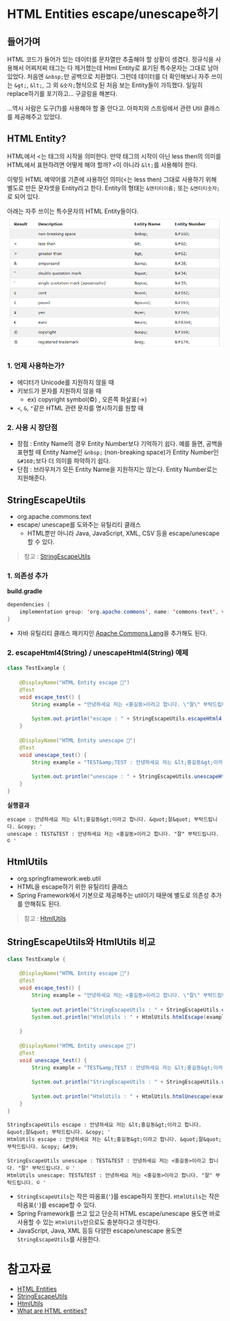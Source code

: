 # HTML Entities escape/unescape하기

## 들어가며
HTML 코드가 들어가 있는 데이터를 문자열만 추출해야 할 상황이 생겼다. 정규식을 사용해서 어찌저찌 태그는 다 제거했는데 Html Entity로 표기된 특수문자는 그대로 남아있었다. 처음엔 `&nbsp;`만 공백으로 치환했다. 그런데 데이터를 더 확인해보니 자주 쓰이는 `&gt;`, `&lt;`, 그 외 `&숫자;`형식으로 된 처음 보는 Entity들이 가득했다. 일일히 replace하기를 포기하고... 구글링을 해본다. 

...역시 사람은 도구(?)를 사용해야 할 줄 안다고. 아파치와 스프링에서 관련 Util 클래스를 제공해주고 있었다.

## HTML Entity?
HTML에서 <는 태그의 시작을 의미한다. 만약 태그의 시작이 아닌 less then의 의미를 HTML에서 표현하려면 어떻게 해야 할까? `<`이 아니라 `&lt;`를 사용해야 한다. 

이렇듯 HTML 예약어를 기존에 사용하던 의미(<는 less then) 그대로 사용하기 위해 별도로 만든 문자셋을 Entity라고 한다. Entity의 형태는 `&엔티티이름;` 또는 `&엔티티숫자;`로 되어 있다.

아래는 자주 쓰이는 특수문자의 HTML Entity들이다.
![HTML Entity](./images/html-entities.PNG)

### 1. 언제 사용하는가?
- 에디터가 Unicode를 지원하지 않을 때
- 키보드가 문자를 지원하지 않을 때
  - ex) copyright symbol(&copy;) , 오른쪽 화살표(&rarr;)
- `<`, `&`, `"`같은 HTML 관련 문자를 명시하기를 원할 때

### 2. 사용 시 장단점
- 장점 : Entity Name의 경우 Entity Number보다 기억하기 쉽다. 예를 들면, 공백을 표현할 때 Entity Name인 `&nbsp;` (non-breaking space)가 Entity Number인 `&#160;`보다 더 의미를 파악하기 쉽다.
- 단점 : 브라우저가 모든 Entity Name을 지원하지는 않는다. Entity Number로는 지원해준다.

## StringEscapeUtils
- org.apache.commons.text
- escape/ unescape를 도와주는 유틸리티 클래스
  - HTML뿐만 아니라 Java, JavaScript, XML, CSV 등을 escape/unescape할 수 있다. 

> 참고 : [StringEscapeUtils](https://commons.apache.org/proper/commons-text/javadocs/api-release/org/apache/commons/text/StringEscapeUtils.html)


### 1. 의존성 추가

**build.gradle**
```java
dependencies {
	implementation group: 'org.apache.commons', name: 'commons-text', version: '1.9'
}
```
- 자바 유틸리티 클래스 패키지인 [Apache Commons Lang](https://mvnrepository.com/artifact/org.apache.commons/commons-lang3/3.11)을 추가해도 된다.

### 2. escapeHtml4(String) / unescapeHtml4(String) 예제
```java
class TestExample {
	
	@DisplayName("HTML Entity escape 👊")
	@Test
	void escape_test() {
		String example = "안녕하세요 저는 <홍길동>이라고 합니다. \"잘\" 부탁드립니다. © '";
		
		System.out.println("escape : " + StringEscapeUtils.escapeHtml4(example));
	}

	@DisplayName("HTML Entity unescape 👊")
	@Test
	void unescape_test() {
		String example = "TEST&amp;TEST : 안녕하세요 저는 &lt;홍길동&gt;이라고 합니다. &#34;잘&#34; 부탁드립니다. &copy; &#39; ";
		
		System.out.println("unescape : " + StringEscapeUtils.unescapeHtml4(example));
	}
}
```
**실행결과**
```
escape : 안녕하세요 저는 &lt;홍길동&gt;이라고 합니다. &quot;잘&quot; 부탁드립니다. &copy; '
unescape : TEST&TEST : 안녕하세요 저는 <홍길동>이라고 합니다. "잘" 부탁드립니다. © '
```

## HtmlUtils
- org.springframework.web.util
- HTML을 escape하기 위한 유틸리티 클래스
- Spring Framework에서 기본으로 제공해주는 util이기 때문에 별도로 의존성 추가를 안해줘도 된다.

> 참고 : [HtmlUtils](https://docs.spring.io/spring-framework/docs/current/javadoc-api/org/springframework/web/util/HtmlUtils.html)

## StringEscapeUtils와 HtmlUtils 비교
```java
class TestExample {

	@DisplayName("HTML Entity escape 👊")
	@Test
	void escape_test() {
		String example = "안녕하세요 저는 <홍길동>이라고 합니다. \"잘\" 부탁드립니다. © '";
		
		System.out.println("StringEscapeUtils : " + StringEscapeUtils.escapeHtml4(example));
		System.out.println("HtmlUtils : " + HtmlUtils.htmlEscape(example));
	
	}
	
	@DisplayName("HTML Entity unescape 👊")
	@Test
	void unescape_test() {
		String example = "TEST&amp;TEST : 안녕하세요 저는 &lt;홍길동&gt;이라고 합니다. &#34;잘&#34; 부탁드립니다. &copy; &#39; ";
		
		System.out.println("StringEscapeUtils : " + StringEscapeUtils.unescapeHtml4(example));
		
		System.out.println("HtmlUtils : " + HtmlUtils.htmlUnescape(example));
	}
}

```

```
StringEscapeUtils escape : 안녕하세요 저는 &lt;홍길동&gt;이라고 합니다. &quot;잘&quot; 부탁드립니다. &copy; '
HtmlUtils escape : 안녕하세요 저는 &lt;홍길동&gt;이라고 합니다. &quot;잘&quot; 부탁드립니다. &copy; &#39;

StringEscapeUtils unescape : TEST&TEST : 안녕하세요 저는 <홍길동>이라고 합니다. "잘" 부탁드립니다. © ' 
HtmlUtils unescape: TEST&TEST : 안녕하세요 저는 <홍길동>이라고 합니다. "잘" 부탁드립니다. © ' 
```

- `StringEscapeUtils`는 작은 따옴표(`'`)를 escape하지 못한다. `HtmlUtils`는 작은 따옴표(`'`)를 escape할 수 있다.
- Spring Framework를 쓰고 있고 단순히 HTML escape/unescape 용도면 바로 사용할 수 있는 `HtmlUtils`만으로도 충분하다고 생각한다.
- JavaScript, Java, XML 등등 다양한 escape/unescape 용도면 `StringEscapeUtils`를 사용한다.


# 참고자료
- [HTML Entities](https://www.w3schools.com/html/html_entities.asp)
- [StringEscapeUtils](https://commons.apache.org/proper/commons-text/javadocs/api-release/org/apache/commons/text/StringEscapeUtils.html)
- [HtmlUtils](https://docs.spring.io/spring-framework/docs/current/javadoc-api/org/springframework/web/util/HtmlUtils.html)
- [What are HTML entities?](https://www.educative.io/edpresso/what-are-html-entities)
